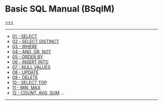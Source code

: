 
Basic SQL Manual (BSqlM)
======

[<<<](https://github.com/ttltrk/PRG/blob/master/MANUALS.MD)

---

* <a href="https://github.com/ttltrk/DB/blob/master/SQL/DOC/BSqlM/01/SELECT.MD">01 - SELECT</a>
* <a href="#">02 - SELECT DISTINCT</a>
* <a href="#">03 - WHERE</a>
* <a href="#">04 - AND, OR, NOT</a>
* <a href="#">05 - ORDER BY</a>
* <a href="#">06 - INSERT INTO</a>
* <a href="#">07 - NULL VALUES</a>
* <a href="#">08 - UPDATE</a>
* <a href="#">09 - DELETE</a>
* <a href="#">10 - SELECT TOP</a>
* <a href="#">11 - MIN, MAX</a>
* <a href="#">12 - COUNT, AVG, SUM</a>
...

---

